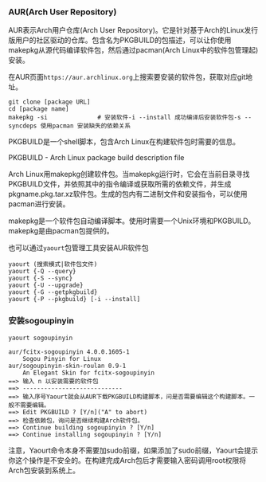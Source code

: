 ### AUR(Arch User Repository)

AUR表示Arch用户仓库(Arch User Repository)。它是针对基于Arch的Linux发行版用户的社区驱动的仓库。包含名为PKGBUILD的包描述，可以让你使用makepkg从源代码编译软件包，然后通过pacman(Arch Linux中的软件包管理起)安装。

在AUR页面`https://aur.archlinux.org`上搜索要安装的软件包，获取对应git地址。

```
git clone [package URL]
cd [package name]
makepkg -si              # 安装软件-i --install 成功编译后安装软件包-s --syncdeps 使用pacman 安装缺失的依赖关系
```

PKGBUILD是一个shell脚本，包含Arch Linux在构建软件包时需要的信息。

PKGBUILD - Arch Linux package build description file

Arch Linux用makepkg创建软件包。当makepkg运行时，它会在当前目录寻找PKGBUILD文件，并依照其中的指令编译或获取所需的依赖文件，并生成pkgname.pkg.tar.xz软件包。生成的包内有二进制文件和安装指令，可以使用pacman进行安装。

makepkg是一个软件包自动编译脚本。使用时需要一个Unix环境和PKGBUILD。makepkg是由pacman包提供的。

也可以通过`yaourt`包管理工具安装AUR软件包

```
yaourt (搜索模式|软件包文件)
yaourt {-Q --query}
yaourt {-S --sync}
yaourt {-U --upgrade}
yaourt {-G --getpkgbuild}
yaourt {-P --pkgbuild} [-i --install]
```

### 安装sogoupinyin

```
yaourt sogoupinyin

aur/fcitx-sogoupinyin 4.0.0.1605-1
	Sogou Pinyin for Linux
aur/sogoupinyin-skin-roulan 0.9-1
	An Elegant Skin for fcitx-sogoupinyin
==> 输入 n 以安装需要的软件包
==> ----------------------------
==> 输入序号Yaourt就会从AUR下载PKGBUILD构建脚本，问是否需要编辑这个构建脚本。一般不需要编辑。
==> Edit PKGBUILD ? [Y/n]("A" to abort)
==> 检查依赖包，询问是否继续构建Arch软件包。
==> Continue building sogoupinyin ? [Y/n]
==> Continue installing sogoupinyin ? [Y/n]
```

注意，Yaourt命令本身不需要加sudo前缀，如果添加了sudo前缀，Yaourt会提示你这个操作是不安全的。在构建完成Arch包后才需要输入密码调用root权限将Arch包安装到系统上。
